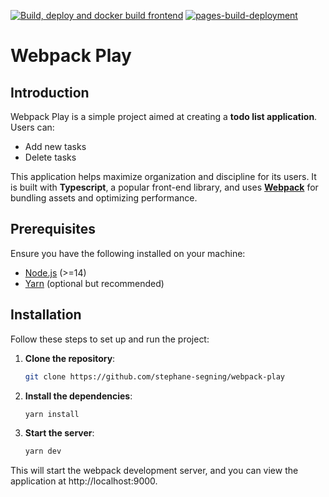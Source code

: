 [![Build, deploy and docker build frontend](https://github.com/stephane-segning/webpack-play/actions/workflows/build-deploy.yml/badge.svg)](https://github.com/stephane-segning/webpack-play/actions/workflows/build-deploy.yml)
[![pages-build-deployment](https://github.com/stephane-segning/webpack-play/actions/workflows/pages/pages-build-deployment/badge.svg)](https://github.com/stephane-segning/webpack-play/actions/workflows/pages/pages-build-deployment)

# Webpack Play

## Introduction

Webpack Play is a simple project aimed at creating a **todo list application**. Users can:
- Add new tasks
- Delete tasks

This application helps maximize organization and discipline for its users. It is built with **Typescript**, a popular front-end library, and uses **[Webpack](https://webpack.js.org/)** for bundling assets and optimizing performance. 

## Prerequisites

Ensure you have the following installed on your machine:
- [Node.js](https://nodejs.org/) (>=14)
- [Yarn](https://yarnpkg.com/) (optional but recommended)

## Installation

Follow these steps to set up and run the project:
1. **Clone the repository**:
   ```bash
   git clone https://github.com/stephane-segning/webpack-play
2. **Install the dependencies**:
    ```bash
    yarn install
3. **Start the server**:
    ```bash
    yarn dev
This will start the webpack development server, and you can view the application at http://localhost:9000.